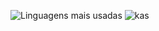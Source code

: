 
![Linguagens mais usadas](https://github-readme-stats.vercel.app/api/top-langs/?username=PauloLopes-1221&layout=compact&theme=dracula&hide_border=true)
![kas](https://img.shields.io/badge/Java-%23ED8B00.svg?style=for-the-badge&logo=java&logoColor=white)
